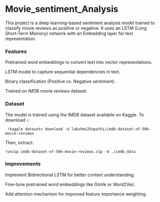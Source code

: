 # Movie_sentiment_Analysis

This project is a deep learning-based sentiment analysis model trained to classify movie reviews as positive or negative. It uses an LSTM (Long Short-Term Memory) network with an Embedding layer for text representation.

### Features

Pretrained word embeddings to convert text into vector representations.

LSTM model to capture sequential dependencies in text.

Binary classification (Positive vs. Negative sentiment).

Trained on IMDB movie reviews dataset.

### Dataset

The model is trained using the IMDB dataset available on Kaggle.
To download -: 
```
 !kaggle datasets download -d lakshmi25npathi/imdb-dataset-of-50k-movie-reviews
```

Then, extract:
```
!unzip imdb-dataset-of-50k-movie-reviews.zip -d ./imdb_data
```

### Improvements

Implement Bidirectional LSTM for better context understanding.

Fine-tune pretrained word embeddings like GloVe or Word2Vec.

Add attention mechanism for improved feature importance weighting.
